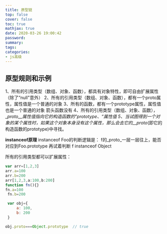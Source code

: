```yaml
---
title: 原型链
top: false
cover: false
toc: true
mathjax: true
date: 2020-03-26 19:00:42
password:
summary:
tags:
categories:
- js高级
---
```



## 原型规则和示例
1、所有的引用类型（数组、对象、函数），都具有对象特性，即可自由扩展属性（除了“null"意外）
2、所有的引用类型（数组、对象、函数），都有一个proto属性，属性值是一个普通的对象
3、所有的函数，都有一个prototype属性，属性值也是一个普通的对象 箭头函数没有
4、所有的引用类型（数组、对象、函数），__proto__属性值指向它的构造函数的"prototype、“属性值
5、当试图得到一个对象的某个属性时，如果这个对象本身没有这个属性，那么会去它的__proto_(即它的构造函数的prototype)中寻找。

**instanceof原理**
instanceof Foo的判断逻辑是：
f的_proto_一层一层往上，能否对应到Foo.prototype 
再试着判断 f instanceof Object

所有的引用类型都可以扩展属性：

```` js
var arr=[1,2,3] 
arr.a=100 
arr.b=200
arr[1,2,3,a:100,b:200] 
function fn(){} 
fn.a=100 
 fn.b=200 

 var obj={
     a: 100,
     b: 200
 }

obj.proto===Object.prototype  // true
````

